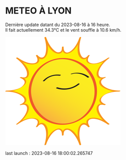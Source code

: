 # METEO À LYON

Dernière update datant du 2023-08-16 à 16 heure.  
Il fait actuellement 34.3°C et le vent souffle à 10.6 km/h.      

![](./.github/sun.png)

last launch : 2023-08-16 18:00:02.265747
